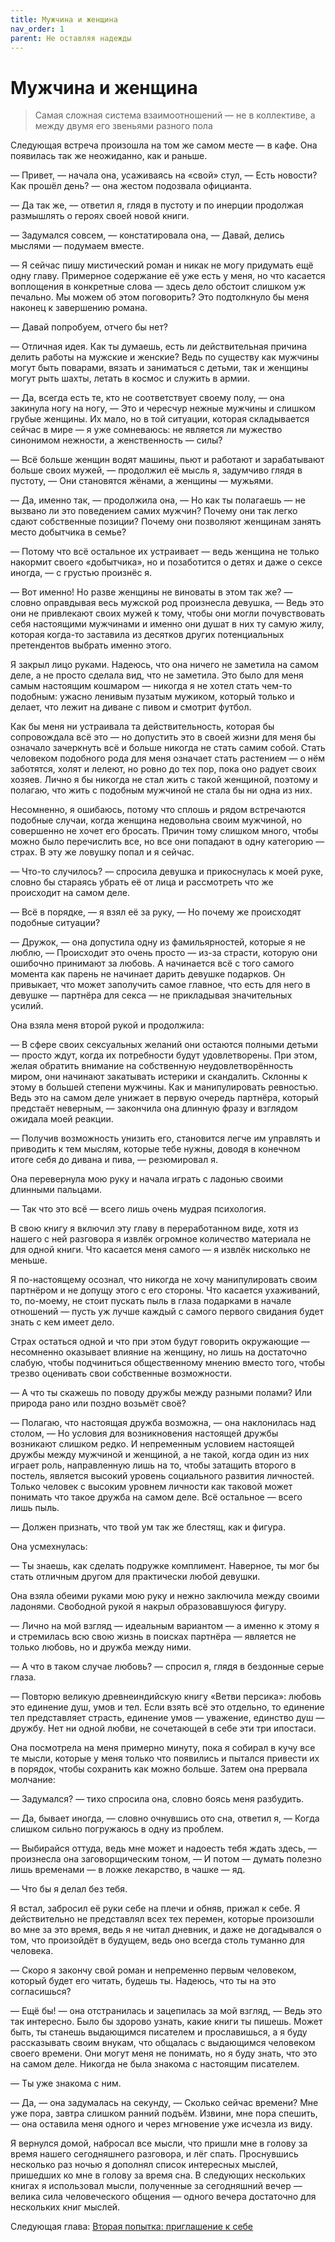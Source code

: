 ```yaml
---
title: Мужчина и женщина
nav_order: 1
parent: Не оставляя надежды
---
```


# Мужчина и женщина

> Самая сложная система взаимоотношений — не в коллективе, а между
> двумя его звеньями разного пола


Следующая встреча произошла на том же самом месте — в кафе.  Она
появилась так же неожиданно, как и раньше.

— Привет, — начала она, усаживаясь на «свой» стул, — Есть новости?
Как прошёл день? — она жестом подозвала официанта.

— Да так же, — ответил я, глядя в пустоту и по инерции продолжая
размышлять о героях своей новой книги.

— Задумался совсем, — констатировала она, — Давай, делись мыслями —
подумаем вместе.

— Я сейчас пишу мистический роман и никак не могу придумать ещё одну
главу.  Примерное содержание её уже есть у меня, но что касается
воплощения в конкретные слова — здесь дело обстоит слишком уж
печально.  Мы можем об этом поговорить?  Это подтолкнуло бы меня
наконец к завершению романа.

— Давай попробуем, отчего бы нет?

— Отличная идея.  Как ты думаешь, есть ли действительная причина
делить работы на мужские и женские?  Ведь по существу как мужчины
могут быть поварами, вязать и заниматься с детьми, так и женщины могут
рыть шахты, летать в космос и служить в армии.

— Да, всегда есть те, кто не соответствует своему полу, — она закинула
ногу на ногу, — Это и чересчур нежные мужчины и слишком грубые
женщины.  Их мало, но в той ситуации, которая складывается сейчас в
мире — я уже сомневаюсь: не является ли мужество синонимом нежности, а
женственность — силы?

— Всё больше женщин водят машины, пьют и работают и зарабатывают
больше своих мужей, — продолжил её мысль я, задумчиво глядя в пустоту,
— Они становятся жёнами, а женщины — мужьями.

— Да, именно так, — продолжила она, — Но как ты полагаешь — не вызвано
ли это поведением самих мужчин?  Почему они так легко сдают
собственные позиции?  Почему они позволяют женщинам занять место
добытчика в семье?

— Потому что всё остальное их устраивает — ведь женщина не только
накормит своего «добытчика», но и позаботится о детях и даже о сексе
иногда, — с грустью произнёс я.

— Вот именно!  Но разве женщины не виноваты в этом так же? — словно
оправдывая весь мужской род произнесла девушка, — Ведь это они не
привлекают своих мужей к тому, чтобы они могли почувствовать себя
настоящими мужчинами и именно они душат в них ту самую жилу, которая
когда-то заставила из десятков других потенциальных претендентов
выбрать именно этого.

Я закрыл лицо руками.  Надеюсь, что она ничего не заметила на самом
деле, а не просто сделала вид, что не заметила.  Это было для меня
самым настоящим кошмаром — никогда я не хотел стать чем-то подобным:
ужасно ленивым пузатым мужиком, который только и делает, что лежит на
диване с пивом и смотрит футбол.

Как бы меня ни устраивала та действительность, которая бы сопровождала
всё это — но допустить это в своей жизни для меня бы означало
зачеркнуть всё и больше никогда не стать самим собой.  Стать человеком
подобного рода для меня означает стать растением — о нём заботятся,
холят и лелеют, но ровно до тех пор, пока оно радует своих хозяев.
Лично я бы никогда не стал жить с такой женщиной, поэтому и полагаю,
что жить с подобным мужчиной не стала бы ни одна из них.

Несомненно, я ошибаюсь, потому что сплошь и рядом встречаются подобные
случаи, когда женщина недовольна своим мужчиной, но совершенно не
хочет его бросать.  Причин тому слишком много, чтобы можно было
перечислить все, но все они попадают в одну категорию — страх.  В эту
же ловушку попал и я сейчас.

— Что-то случилось? — спросила девушка и прикоснулась к моей руке,
словно бы стараясь убрать её от лица и рассмотреть что же происходит
на самом деле.

— Всё в порядке, — я взял её за руку, — Но почему же происходят
подобные ситуации?

— Дружок, — она допустила одну из фамильярностей, которые я не люблю,
— Происходит это очень просто — из-за страсти, которую они ошибочно
принимают за любовь.  А начинается всё с того самого момента как
парень не начинает дарить девушке подарков.  Он привыкает, что может
заполучить самое главное, что есть для него в девушке — партнёра для
секса — не прикладывая значительных усилий.

Она взяла меня второй рукой и продолжила:

— В сфере своих сексуальных желаний они остаются полными детьми —
просто ждут, когда их потребности будут удовлетворены.  При этом,
желая обратить внимание на собственную неудовлетворённость миром, они
начинают закатывать истерики и скандалить.  Склонны к этому в большей
степени мужчины.  Как и манипулировать ревностью.  Ведь это на самом
деле унижает в первую очередь партнёра, который предстаёт неверным, —
закончила она длинную фразу и взглядом ожидала моей реакции.

— Получив возможность унизить его, становится легче им управлять и
приводить к тем мыслям, которые тебе нужны, доводя в конечном итоге
себя до дивана и пива, — резюмировал я.

Она перевернула мою руку и начала играть с ладонью своими длинными
пальцами.

— Так что это всё — всего лишь очень мудрая психология.

В свою книгу я включил эту главу в переработанном виде, хотя из нашего
с ней разговора я извлёк огромное количество материала не для одной
книги.  Что касается меня самого — я извлёк нисколько не меньше.

Я по-настоящему осознал, что никогда не хочу манипулировать своим
партнёром и не допущу этого с его стороны.  Что касается ухаживаний,
то, по-моему, не стоит пускать пыль в глаза подарками в начале
отношений — пусть уж лучше каждый с самого первого свидания будет
знать с кем имеет дело.

Страх остаться одной и что при этом будут говорить окружающие —
несомненно оказывает влияние на женщину, но лишь на достаточно слабую,
чтобы подчиниться общественному мнению вместо того, чтобы трезво
оценивать свои собственные возможности.

— А что ты скажешь по поводу дружбы между разными полами?  Или природа
рано или поздно возьмёт своё?

— Полагаю, что настоящая дружба возможна, — она наклонилась над
столом, — Но условия для возникновения настоящей дружбы возникают
слишком редко.  И непременным условием настоящей дружбы между мужчиной
и женщиной, а не такой, когда один из них играет роль, направленную
лишь на то, чтобы затащить второго в постель, является высокий уровень
социального развития личностей.  Только человек с высоким уровнем
личности как таковой может понимать что такое дружба на самом деле.
Всё остальное — всего лишь пыль.

— Должен признать, что твой ум так же блестящ, как и фигура.

Она усмехнулась:

— Ты знаешь, как сделать подружке комплимент.  Наверное, ты мог бы
стать отличным другом для практически любой девушки.

Она взяла обеими руками мою руку и нежно заключила между своими
ладонями.  Свободной рукой я накрыл образовавшуюся фигуру.

— Лично на мой взгляд — идеальным вариантом — а именно к этому я и
стремилась всю свою жизнь в поисках партнёра — является не только
любовь, но и дружба между ними.

— А что в таком случае любовь? — спросил я, глядя в бездонные серые
глаза.

— Повторю великую древнеиндийскую книгу «Ветви персика»: любовь это
единение душ, умов и тел.  Если взять всё это отдельно, то единение
тел представляет страсть, единение умов — уважение, единство душ —
дружбу.  Нет ни одной любви, не сочетающей в себе эти три ипостаси.

Она посмотрела на меня примерно минуту, пока я собирал в кучу все те
мысли, которые у меня только что появились и пытался привести их в
порядок, чтобы сохранить как можно больше.  Затем она прервала
молчание:

— Задумался? — тихо спросила она, словно боясь меня разбудить.

— Да, бывает иногда, — словно очнувшись ото сна, ответил я, — Когда
слишком сильно погружаюсь в одну из проблем.

— Выбирайся оттуда, ведь мне может и надоесть тебя ждать здесь, —
произнесла она заговорщическим тоном, — И потом — думать полезно лишь
временами — в ложке лекарство, в чашке — яд.

— Что бы я делал без тебя.

Я встал, забросил её руки себе на плечи и обняв, прижал к себе.  Я
действительно не представлял всех тех перемен, которые произошли во
мне за это время, ведь я не читал дневник, и даже не догадывался о
том, что произойдёт в будущем, ведь оно всегда столь туманно для
человека.

— Скоро я закончу свой роман и непременно первым человеком, который
будет его читать, будешь ты. Надеюсь, что ты на это согласишься?

— Ещё бы! — она отстранилась и зацепилась за мой взгляд, — Ведь это
так интересно.  Было бы здорово узнать, какие книги ты пишешь.  Может
быть, ты станешь выдающимся писателем и прославишься, а я буду
рассказывать своим внукам, что общалась с выдающимся человеком своего
времени.  Они могут меня не понимать, но я буду знать, что это на
самом деле.  Никогда не была знакома с настоящим писателем.

— Ты уже знакома с ним.

— Да, — она задумалась на секунду, — Сколько сейчас времени?  Мне уже
пора, завтра слишком ранний подъём.  Извини, мне пора спешить, — она
оставила меня одного и через мгновение уже исчезла из виду.

Я вернулся домой, набросал все мысли, что пришли мне в голову за время
нашего сегодняшнего разговора, и лёг спать.  Проснувшись несколько раз
ночью я дополнял список интересных мыслей, пришедших ко мне в голову
за время сна.  В следующих нескольких книгах я использовал мысли,
полученные за сегодняшний вечер — велика сила человеческого общения —
одного вечера достаточно для нескольких книг мыслей.

Следующая глава: <a href="{{ site.baseurl }}{% link 4-continuing/2-second.md %}">Вторая попытка: приглашение к себе</a>
